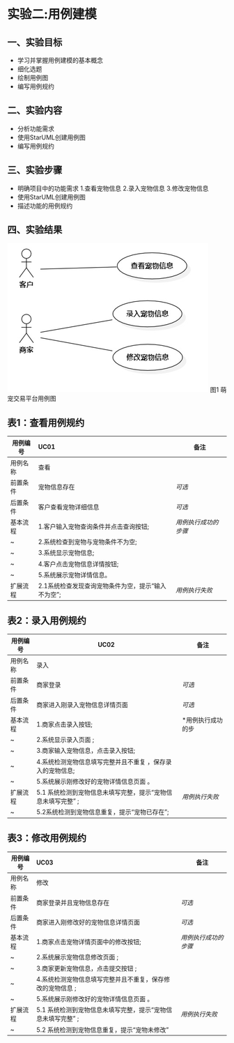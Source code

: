 # 实验二:用例建模

## 一、实验目标
- 学习并掌握用例建模的基本概念
- 细化选题
- 绘制用例图
- 编写用例规约
## 二、实验内容
- 分析功能需求
- 使用StarUML创建用例图
- 编写用例规约
## 三、实验步骤
- 明确项目中的功能需求
	1.查看宠物信息
	2.录入宠物信息
	3.修改宠物信息
- 使用StarUML创建用例图
- 描述功能的用例规约
## 四、实验结果
![萌宠交易平台用例图](./UseCase.jpg)
图1 萌宠交易平台用例图
## 表1：查看用例规约  

用例编号  | UC01 | 备注  
-|:-|-  
用例名称  | 查看  |   
前置条件  |宠物信息存在     | *可选*   
后置条件  |客户查看宠物详细信息     | *可选*   
基本流程  | 1.客户输入宠物查询条件并点击查询按钮;  |*用例执行成功的步骤*    
~| 2.系统检查到宠物与宠物条件不为空;  |   
~| 3.系统显示宠物信息;  |   
~| 4.客户点击宠物信息详情按钮;   |   
~| 5.系统展示宠物详情信息。  |   
扩展流程  | 2.1系统检查发现查询宠物条件为空，提示“输入不为空”; |*用例执行失败*    


## 表2：录入用例规约  

用例编号  | UC02 | 备注  
-|--|-  
用例名称  | 录入  |   
前置条件  | 商家登录      | *可选*   
后置条件  | 商家进入刚录入宠物信息详情页面  | *可选*   
基本流程  | 1.商家点击录入按钮;  |*用例执行成功的步                                             
~| 2.系统显示录入页面 ;  |   
~| 3.商家输入宠物信息，点击录入按钮;   |   
~| 4.系统检测宠物信息填写完整并且不重复 ，保存录入的宠物信息; |  
~| 5.系统展示刚修改好的宠物详情信息页面 。 | 
扩展流程  | 5.1 系统检测到宠物信息未填写完整，提示“宠物信息未填写完整” ; |*用例执行失败*    
~|  5.2系统检测到宠物信息重复，提示“宠物已存在”;  |  



## 表3：修改用例规约  

用例编号  | UC03 | 备注  
-|:--|-  
用例名称  | 修改  |   
前置条件  | 商家登录并且宠物信息存在    | *可选*   
后置条件  | 商家进入刚修改好的宠物信息详情页面      | *可选*   
基本流程  | 1.商家点击宠物详情页面中的修改按钮; |*用例执行成功的步骤*    
~| 2.系统展示宠物信息修改页面 ;  |   
~| 3.商家更新宠物信息，点击提交按钮  ; |   
~| 4.系统检测宠物信息填写完整并且不重复，保存修改的宠物信息 ; |  
~| 5.系统展示刚修改好的宠物详情信息页面 。 |  
扩展流程  | 5.1 系统检测到宠物信息未填写完整，提示“宠物信息未填写完整” ; |*用例执行失败*    
~| 5.2 系统检测到宠物信息重复，提示“宠物未修改” |  
